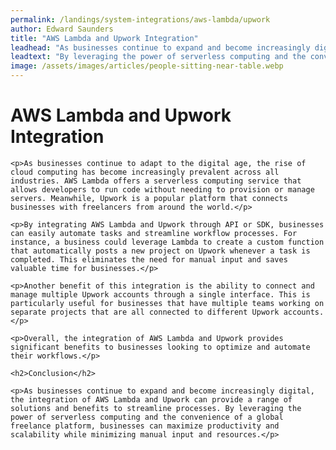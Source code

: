 ```yaml
---
permalink: /landings/system-integrations/aws-lambda/upwork
author: Edward Saunders
title: "AWS Lambda and Upwork Integration"
leadhead: "As businesses continue to expand and become increasingly digital, the integration of AWS Lambda and Upwork can provide a range of solutions and benefits to streamline processes"
leadtext: "By leveraging the power of serverless computing and the convenience of a global freelance platform, businesses can maximize productivity and scalability while minimizing manual input and resources."
image: /assets/images/articles/people-sitting-near-table.webp
---
```

<div class="arttext">
	<h1>AWS Lambda and Upwork Integration</h1>

	<p>As businesses continue to adapt to the digital age, the rise of cloud computing has become increasingly prevalent across all industries. AWS Lambda offers a serverless computing service that allows developers to run code without needing to provision or manage servers. Meanwhile, Upwork is a popular platform that connects businesses with freelancers from around the world.</p>

	<p>By integrating AWS Lambda and Upwork through API or SDK, businesses can easily automate tasks and streamline workflow processes. For instance, a business could leverage Lambda to create a custom function that automatically posts a new project on Upwork whenever a task is completed. This eliminates the need for manual input and saves valuable time for businesses.</p>

	<p>Another benefit of this integration is the ability to connect and manage multiple Upwork accounts through a single interface. This is particularly useful for businesses that have multiple teams working on separate projects that are all connected to different Upwork accounts.</p>

	<p>Overall, the integration of AWS Lambda and Upwork provides significant benefits to businesses looking to optimize and automate their workflows.</p>

	<h2>Conclusion</h2>

	<p>As businesses continue to expand and become increasingly digital, the integration of AWS Lambda and Upwork can provide a range of solutions and benefits to streamline processes. By leveraging the power of serverless computing and the convenience of a global freelance platform, businesses can maximize productivity and scalability while minimizing manual input and resources.</p>

</div>